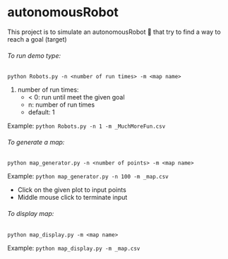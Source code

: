 # autonomousRobot
This project is to simulate an autonomousRobot :car: that try to find a way to reach a goal (target) 

###### To run demo type:
```
python Robots.py -n <number of run times> -m <map name>
```
1. number of run times:
    - < 0: run until meet the given goal
    - n: number of run times
    - default: 1
    
Example: ``` python Robots.py -n 1 -m _MuchMoreFun.csv ```

###### To generate a map:
```
python map_generator.py -n <number of points> -m <map name>
```
Example: ``` python map_generator.py -n 100 -m _map.csv ```

- Click on the given plot to input points
- Middle mouse click to terminate input

###### To display map:
```
python map_display.py -m <map name>
```
Example: ``` python map_display.py -m _map.csv ```